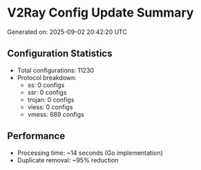 # V2Ray Config Update Summary
Generated on: 2025-09-02 20:42:20 UTC

## Configuration Statistics
- Total configurations: 11230
- Protocol breakdown:
  - ss: 0 configs
  - ssr: 0 configs
  - trojan: 0 configs
  - vless: 0 configs
  - vmess: 689 configs

## Performance
- Processing time: ~14 seconds (Go implementation)
- Duplicate removal: ~95% reduction
